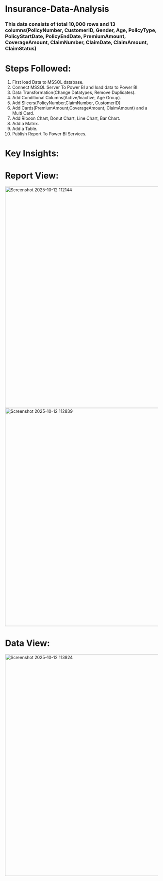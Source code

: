 # Insurance-Data-Analysis

### This data consists of total 10,000 rows and 13 columns(PolicyNumber, CustomerID, Gender, Age, PolicyType, PolicyStartDate, PolicyEndDate, PremiumAmount, CoverageAmount, ClaimNumber, ClaimDate, ClaimAmount,	ClaimStatus)

# Steps Followed:
1. First load Data to MSSOL database.
2. Connect MSSQL Server To Power BI and load data to Power BI.
3. Data Transformation(Change Datatypes, Remove Duplicates).
4. Add Conditional Columns(Active/Inactive, Age Group).
5. Add Slicers(PolicyNumber,ClaimNumber, CustomerID)
6. Add Cards(PremiumAmount,CoverageAmount, ClaimAmount) and a Multi Card.
7. Add Riboon Chart, Donut Chart, Line Chart, Bar Chart.
8. Add a Matrix.
9. Add a Table.
10. Publish Report To Power BI Services.
    
# Key Insights:


# Report View:
<img width="1288" height="728" alt="Screenshot 2025-10-12 112144" src="https://github.com/user-attachments/assets/715db614-ace4-4829-bce5-dadd30d8f900" />

<img width="1271" height="717" alt="Screenshot 2025-10-12 112839" src="https://github.com/user-attachments/assets/35182f5f-339d-4993-99df-cc06ba2ddeab" />

# Data View:
<img width="1561" height="729" alt="Screenshot 2025-10-12 113824" src="https://github.com/user-attachments/assets/ec16d10d-c498-47c6-8562-f7e0b78f444a" />





